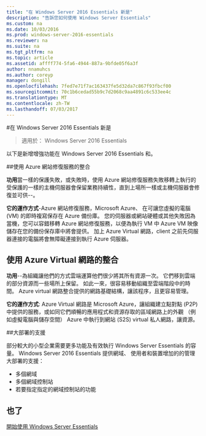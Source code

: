```yaml
---
title: "在 Windows Server 2016 Essentials 新是"
description: "告訴您如何使用 Windows Server Essentials"
ms.custom: na
ms.date: 10/03/2016
ms.prod: windows-server-2016-essentials
ms.reviewer: na
ms.suite: na
ms.tgt_pltfrm: na
ms.topic: article
ms.assetid: affff774-5fa6-4944-887a-9bfde05f6a3f
author: nnamuhcs
ms.author: coreyp
manager: dongill
ms.openlocfilehash: 7fed7e71f7ac163437fe5d32da7c867f93fbcf00
ms.sourcegitcommit: 70c1b6cedad55b9c7d2068c9aa4891c6c533ee4c
ms.translationtype: MT
ms.contentlocale: zh-TW
ms.lasthandoff: 07/03/2017
---
```

#<a name="whats-new-in-windows-server-2016-essentials"></a>在 Windows Server 2016 Essentials 新是

> 適用於： Windows Server 2016 Essentials

以下是新增增強功能在 Windows Server 2016 Essentials 和。

##[<a name="integration-with-azure-site-recovery-services"></a>使用 Azure 網站修復服務的整合](azure-site-recovery-services-integration.md)

**功用**當一樣的保護失敗，或失敗時，使用 Azure 網站修復服務失敗移轉上執行的受保護的一樣的主機伺服器會保留業務持續性，直到上場所一樣或主機伺服器會修復並可供--。 

**它的運作方式**-Azure 網站修復服務，Microsoft Azure、 在可讓您虛擬的電腦 (VM) 的即時複寫保存在 Azure 備份庫。 您的伺服器或網站硬體或其他失敗因為當機，您可以容錯移轉 Azure 網站修復服務，以便為執行 VM 中 Azure VM 映像儲存在您的備份保存庫中將會提供。 加上 Azure Virtual 網路，client 之前先伺服器連接的電腦將會無障礙連接到執行 Azure 伺服器。     
                                                                                                                                                                                                                                                                                                               

## [<a name="integration-with-azure-virtual-network"></a>使用 Azure Virtual 網路的整合](azure-virtual-network-integration.md)

**功用**--為組織讓他們的方式雲端運算他們很少將其所有資源一次。 它們移到雲端的部分資源而一些場所上保留。 如此一來，很容易移動組織至雲端階段中的時間。 Azure virtual 網路整合提供的網路基礎結構，讓該程序，且更容易管理。

**它的運作方式**: Azure Virtual 網路是 Microsoft Azure，讓組織建立點對點 (P2P) 中提供的服務，或如同它們順暢的應用程式和資源存取的區域網路上的外觀 （例如虛擬電腦與儲存空間） Azure 中執行到網站 (S2S) virtual 私人網路，讓資源。



##[<a name="support-for-larger-deployments"></a>大部署的支援](support-for-larger-deployments.md) 

部分較大的小型企業需要更多功能及有效執行 Windows Server Essentials 的容量。 Windows Server 2016 Essentials 提供網域、 使用者和裝置增加的的管理大部署的支援：                                                                                                                                                                                                 

 - 多個網域
 - 多個網域控制站                                                                                                                                                                                                                                        
 - 若要指定指定的網域控制站的功能                                                                                                                                                                                                                   
                                                                                                                                                                                                                                                                                                                                                                                                                                                                                                                                                                                                                                                                                                       

<a name="see-also"></a>也了
--------

[開始使用 Windows Server Essentials](get-started.md)
